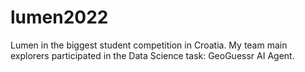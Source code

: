# lumen2022
Lumen in the biggest student competition in Croatia. My team main explorers participated in the Data Science task: GeoGuessr AI Agent.  
